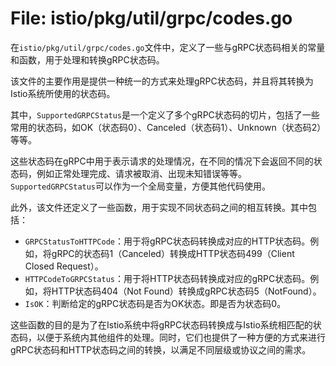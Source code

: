 # File: istio/pkg/util/grpc/codes.go

在`istio/pkg/util/grpc/codes.go`文件中，定义了一些与gRPC状态码相关的常量和函数，用于处理和转换gRPC状态码。

该文件的主要作用是提供一种统一的方式来处理gRPC状态码，并且将其转换为Istio系统所使用的状态码。

其中，`SupportedGRPCStatus`是一个定义了多个gRPC状态码的切片，包括了一些常用的状态码，如OK（状态码0）、Canceled（状态码1）、Unknown（状态码2）等等。

这些状态码在gRPC中用于表示请求的处理情况，在不同的情况下会返回不同的状态码，例如正常处理完成、请求被取消、出现未知错误等等。`SupportedGRPCStatus`可以作为一个全局变量，方便其他代码使用。

此外，该文件还定义了一些函数，用于实现不同状态码之间的相互转换。其中包括：

- `GRPCStatusToHTTPCode`：用于将gRPC状态码转换成对应的HTTP状态码。例如，将gRPC的状态码1（Canceled）转换成HTTP状态码499（Client Closed Request）。
- `HTTPCodeToGRPCStatus`：用于将HTTP状态码转换成对应的gRPC状态码。例如，将HTTP状态码404（Not Found）转换成gRPC状态码5（NotFound）。
- `IsOK`：判断给定的gRPC状态码是否为OK状态。即是否为状态码0。

这些函数的目的是为了在Istio系统中将gRPC状态码转换成与Istio系统相匹配的状态码，以便于系统内其他组件的处理。同时，它们也提供了一种方便的方式来进行gRPC状态码和HTTP状态码之间的转换，以满足不同层级或协议之间的需求。

